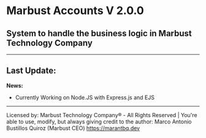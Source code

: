 # Marbust Accounts V 2.0.0
## System to handle the business logic in Marbust Technology Company
---
Last Update:
---
**News:**
- Currently Working on Node.JS with Express.js and EJS
--- 

Licensed by: Marbust Technology Company® - All Rights Reserved | You're able to use, modify, but always giving credit to the author: Marco Antonio Bustillos Quiroz (Marbust CEO) https://marantbq.dev
